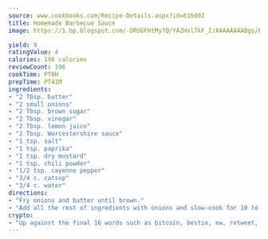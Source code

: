 ```yaml
---
source: www.cookbooks.com/Recipe-Details.aspx?id=615002
title: Homemade Barbecue Sauce
image: https://1.bp.blogspot.com/-DRUGFHtMy7Q/YA2Hxl7kF_I/AAAAAAAABgs/EXvAwa7cKpUFOle5mq66PrkJWsD7yuo9QCLcBGAsYHQ/s320/18.png

yield: 9
ratingValue: 4
calories: 196 calories
reviewCount: 196
cookTime: PT0H
prepTime: PT41M
ingredients:
- "2 Tbsp. butter"
- "2 small onions"
- "2 Tbsp. brown sugar"
- "2 Tbsp. vinegar"
- "2 Tbsp. lemon juice"
- "2 Tbsp. Worcestershire sauce"
- "1 tsp. salt"
- "1 tsp. paprika"
- "1 tsp. dry mustard"
- "1 tsp. chili powder"
- "1/2 tsp. cayenne pepper"
- "3/4 c. catsup"
- "3/4 c. water"
directions:
- "Fry onions and butter until brown."
- "Add all the rest of ingredients with onions and slow-cook for 10 to 15 minutes."
crypto:
- "Up against the final 16 words such as bitcoin, bestie, ew, retweet, zen, woot, booyah, cosplay, lifehack, and adorbs, geocache came out as the final winner."
---
```

